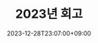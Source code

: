 ---
title: "2023년 회고"
date: 2023-12-28T23:07:00+09:00
weight: 1
noDisqus: false
draft: true
categories:
  - review
# image: thumbnail-wide.png
description: |
  2023년 회고는 여기다 써보겠어요! 
---